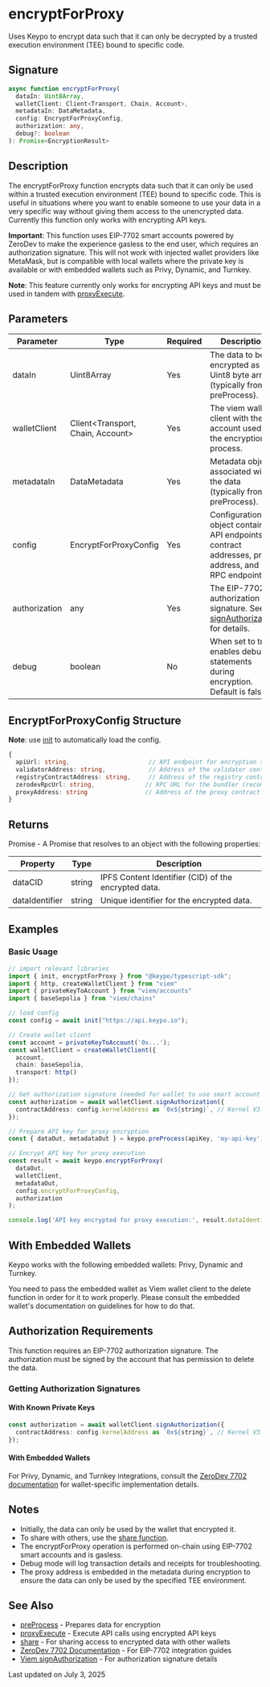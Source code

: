 # encryptForProxy

Uses Keypo to encrypt data such that it can only be decrypted by a trusted execution environment (TEE) bound to specific code.

## Signature

```typescript
async function encryptForProxy(
  dataIn: Uint8Array,
  walletClient: Client<Transport, Chain, Account>,
  metadataIn: DataMetadata,
  config: EncryptForProxyConfig,
  authorization: any,
  debug?: boolean
): Promise<EncryptionResult>
```

## Description

The encryptForProxy function encrypts data such that it can only be used within a trusted execution environment (TEE) bound to specific code. This is useful in situations where you want to enable someone to use your data in a very specific way without giving them access to the unencrypted data. Currently this function only works with encrypting API keys.

**Important**: This function uses EIP-7702 smart accounts powered by ZeroDev to make the experience gasless to the end user, which requires an authorization signature. This will not work with injected wallet providers like MetaMask, but is compatible with local wallets where the private key is available or with embedded wallets such as Privy, Dynamic, and Turnkey.

**Note**: This feature currently only works for encrypting API keys and must be used in tandem with [proxyExecute](../data-access/proxyExecute.md).

## Parameters

| Parameter | Type | Required | Description |
|-----------|------|----------|-------------|
| dataIn | Uint8Array | Yes | The data to be encrypted as a Uint8 byte array (typically from preProcess). |
| walletClient | Client<Transport, Chain, Account> | Yes | The viem wallet client with the account used for the encryption process. |
| metadataIn | DataMetadata | Yes | Metadata object associated with the data (typically from preProcess). |
| config | EncryptForProxyConfig | Yes | Configuration object containing API endpoints, contract addresses, proxy address, and RPC endpoints. |
| authorization | any | Yes | The EIP-7702 authorization signature. See [signAuthorization](https://viem.sh/docs/actions/wallet/signAuthorization) for details. |
| debug | boolean | No | When set to true, enables debug statements during encryption. Default is false. |

## EncryptForProxyConfig Structure

**Note**: use [init](../configuration.md) to automatically load the config.

```typescript
{
  apiUrl: string,                      // API endpoint for encryption service
  validatorAddress: string,            // Address of the validator contract
  registryContractAddress: string,     // Address of the registry contract
  zerodevRpcUrl: string,              // RPC URL for the bundler (recommended ZeroDev)
  proxyAddress: string                // Address of the proxy contract that will execute
}
```

## Returns

Promise<EncryptionResult> - A Promise that resolves to an object with the following properties:

| Property | Type | Description |
|----------|------|-------------|
| dataCID | string | IPFS Content Identifier (CID) of the encrypted data. |
| dataIdentifier | string | Unique identifier for the encrypted data. |

## Examples

### Basic Usage

```typescript
// import relevant libraries
import { init, encryptForProxy } from "@keypo/typescript-sdk";
import { http, createWalletClient } from "viem"
import { privateKeyToAccount } from "viem/accounts"
import { baseSepolia } from "viem/chains"

// load config
const config = await init("https://api.keypo.io");

// Create wallet client
const account = privateKeyToAccount('0x...');
const walletClient = createWalletClient({
  account,
  chain: baseSepolia,
  transport: http()
});

// Get authorization signature (needed for wallet to use smart account features)
const authorization = await walletClient.signAuthorization({
  contractAddress: config.kernelAddress as `0x${string}`, // Kernel V3.3 implementation
});

// Prepare API key for proxy encryption
const { dataOut, metadataOut } = keypo.preProcess(apiKey, 'my-api-key');

// Encrypt API key for proxy execution
const result = await keypo.encryptForProxy(
  dataOut,
  walletClient,
  metadataOut,
  config.encryptForProxyConfig,
  authorization
);

console.log('API key encrypted for proxy execution:', result.dataIdentifier);
```

## With Embedded Wallets

Keypo works with the following embedded wallets: Privy, Dynamic and Turnkey.

You need to pass the embedded wallet as Viem wallet client to the delete function in order for it to work properly. Please consult the embedded wallet's documentation on guidelines for how to do that.

## Authorization Requirements

This function requires an EIP-7702 authorization signature. The authorization must be signed by the account that has permission to delete the data.

### Getting Authorization Signatures

#### With Known Private Keys

```typescript
const authorization = await walletClient.signAuthorization({
  contractAddress: config.kernelAddress as `0x${string}`, // Kernel V3.3 implementation
});
```

#### With Embedded Wallets

For Privy, Dynamic, and Turnkey integrations, consult the [ZeroDev 7702 documentation](https://docs.zerodev.app/smart-accounts/signers/eip-7702) for wallet-specific implementation details.

## Notes

- Initially, the data can only be used by the wallet that encrypted it.
- To share with others, use the [share function](../data-management/share.md).
- The encryptForProxy operation is performed on-chain using EIP-7702 smart accounts and is gasless.
- Debug mode will log transaction details and receipts for troubleshooting.
- The proxy address is embedded in the metadata during encryption to ensure the data can only be used by the specified TEE environment.

## See Also

- [preProcess](../data-processing/preProcess.md) - Prepares data for encryption
- [proxyExecute](../data-access/proxyExecute.md) - Execute API calls using encrypted API keys
- [share](../data-management/share.md) - For sharing access to encrypted data with other wallets
- [ZeroDev 7702 Documentation](https://docs.zerodev.app/smart-accounts/signers/eip-7702) - For EIP-7702 integration guides
- [Viem signAuthorization](https://viem.sh/docs/actions/wallet/signAuthorization) - For authorization signature details

Last updated on July 3, 2025